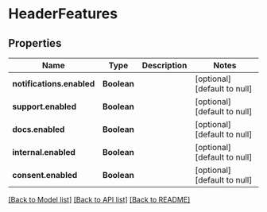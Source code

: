 # HeaderFeatures
## Properties

| Name | Type | Description | Notes |
|------------ | ------------- | ------------- | -------------|
| **notifications.enabled** | **Boolean** |  | [optional] [default to null] |
| **support.enabled** | **Boolean** |  | [optional] [default to null] |
| **docs.enabled** | **Boolean** |  | [optional] [default to null] |
| **internal.enabled** | **Boolean** |  | [optional] [default to null] |
| **consent.enabled** | **Boolean** |  | [optional] [default to null] |

[[Back to Model list]](../README.md#documentation-for-models) [[Back to API list]](../README.md#documentation-for-api-endpoints) [[Back to README]](../README.md)

